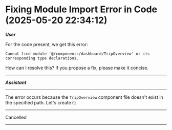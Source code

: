 <!-- Generated by SpecStory -->

# Fixing Module Import Error in Code (2025-05-20 22:34:12)

_**User**_

For the code present, we get this error:
```
Cannot find module '@/components/dashboard/TripOverview' or its corresponding type declarations.
```
How can I resolve this? If you propose a fix, please make it concise.

---

_**Assistant**_



---

The error occurs because the `TripOverview` component file doesn't exist in the specified path. Let's create it:

---

Cancelled

---

